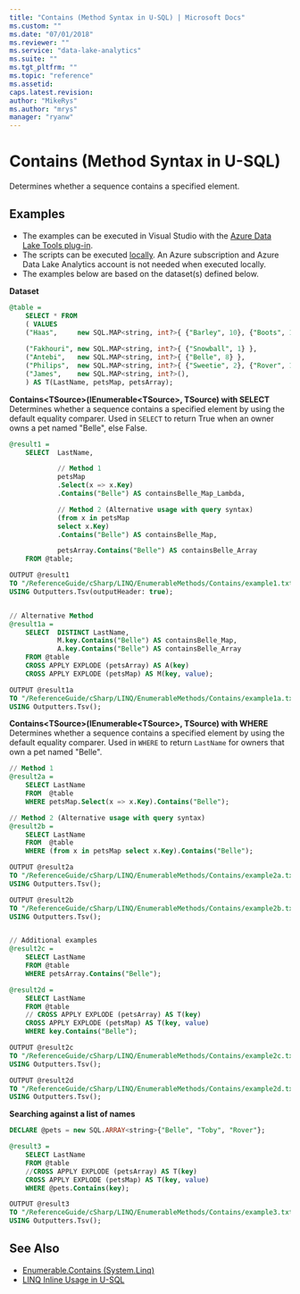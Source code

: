 ```yaml
---
title: "Contains (Method Syntax in U-SQL) | Microsoft Docs"
ms.custom: ""
ms.date: "07/01/2018"
ms.reviewer: ""
ms.service: "data-lake-analytics"
ms.suite: ""
ms.tgt_pltfrm: ""
ms.topic: "reference"
ms.assetid: 
caps.latest.revision: 
author: "MikeRys"
ms.author: "mrys"
manager: "ryanw"
---
```


# Contains (Method Syntax in U-SQL)
Determines whether a sequence contains a specified element.

## Examples
- The examples can be executed in Visual Studio with the [Azure Data Lake Tools plug-in](https://www.microsoft.com/download/details.aspx?id=49504).  
- The scripts can be executed [locally](https://docs.microsoft.com/azure/data-lake-analytics/data-lake-analytics-data-lake-tools-get-started#run-u-sql-locally).  An Azure subscription and Azure Data Lake Analytics account is not needed when executed locally.
- The examples below are based on the dataset(s) defined below.

**Dataset**  
```sql
@table = 
    SELECT * FROM 
    ( VALUES
    ("Haas",     new SQL.MAP<string, int?>{ {"Barley", 10}, {"Boots", 14}, {"Whiskers", 6} },
                                                                             new SQL.ARRAY<string>{"Barley", "Boots", "Whiskers"}),
    ("Fakhouri", new SQL.MAP<string, int?>{ {"Snowball", 1} },               new SQL.ARRAY<string>{"Snowball"}),
    ("Antebi",   new SQL.MAP<string, int?>{ {"Belle", 8} },                  new SQL.ARRAY<string>{"Belle"}),
    ("Philips",  new SQL.MAP<string, int?>{ {"Sweetie", 2}, {"Rover", 13} }, new SQL.ARRAY<string>{"Sweetie", "Rover"}),
    ("James",    new SQL.MAP<string, int?>(),                                new SQL.ARRAY<string>())
    ) AS T(LastName, petsMap, petsArray);
```

**Contains\<TSource>(IEnumerable\<TSource>, TSource) with SELECT**  
Determines whether a sequence contains a specified element by using the default equality comparer.
Used in `SELECT` to return True when an owner owns a pet named "Belle", else False.
```sql
@result1 =
    SELECT  LastName,

            // Method 1
            petsMap
            .Select(x => x.Key)
            .Contains("Belle") AS containsBelle_Map_Lambda,

            // Method 2 (Alternative usage with query syntax)
            (from x in petsMap
            select x.Key)
            .Contains("Belle") AS containsBelle_Map,

            petsArray.Contains("Belle") AS containsBelle_Array
    FROM @table;    

OUTPUT @result1
TO "/ReferenceGuide/cSharp/LINQ/EnumerableMethods/Contains/example1.txt"
USING Outputters.Tsv(outputHeader: true);


// Alternative Method
@result1a =
    SELECT  DISTINCT LastName,
            M.key.Contains("Belle") AS containsBelle_Map,
            A.key.Contains("Belle") AS containsBelle_Array
    FROM @table
    CROSS APPLY EXPLODE (petsArray) AS A(key)
    CROSS APPLY EXPLODE (petsMap) AS M(key, value);

OUTPUT @result1a
TO "/ReferenceGuide/cSharp/LINQ/EnumerableMethods/Contains/example1a.txt"
USING Outputters.Tsv();
```

**Contains\<TSource>(IEnumerable\<TSource>, TSource) with WHERE**  
Determines whether a sequence contains a specified element by using the default equality comparer.
Used in `WHERE` to return `LastName` for owners that own a pet named "Belle".
```sql
// Method 1
@result2a =
    SELECT LastName
    FROM  @table
    WHERE petsMap.Select(x => x.Key).Contains("Belle");

// Method 2 (Alternative usage with query syntax)
@result2b =
    SELECT LastName
    FROM  @table
    WHERE (from x in petsMap select x.Key).Contains("Belle");

OUTPUT @result2a
TO "/ReferenceGuide/cSharp/LINQ/EnumerableMethods/Contains/example2a.txt"
USING Outputters.Tsv();

OUTPUT @result2b
TO "/ReferenceGuide/cSharp/LINQ/EnumerableMethods/Contains/example2b.txt"
USING Outputters.Tsv();


// Additional examples
@result2c =
    SELECT LastName
    FROM @table
    WHERE petsArray.Contains("Belle");

@result2d =
    SELECT LastName
    FROM @table
    // CROSS APPLY EXPLODE (petsArray) AS T(key)
    CROSS APPLY EXPLODE (petsMap) AS T(key, value)
    WHERE key.Contains("Belle");

OUTPUT @result2c
TO "/ReferenceGuide/cSharp/LINQ/EnumerableMethods/Contains/example2c.txt"
USING Outputters.Tsv();

OUTPUT @result2d
TO "/ReferenceGuide/cSharp/LINQ/EnumerableMethods/Contains/example2d.txt"
USING Outputters.Tsv();
```

**Searching against a list of names**   
```sql
DECLARE @pets = new SQL.ARRAY<string>{"Belle", "Toby", "Rover"};

@result3 =
    SELECT LastName
    FROM @table
    //CROSS APPLY EXPLODE (petsArray) AS T(key)
    CROSS APPLY EXPLODE (petsMap) AS T(key, value)
    WHERE @pets.Contains(key);

OUTPUT @result3
TO "/ReferenceGuide/cSharp/LINQ/EnumerableMethods/Contains/example3.txt"
USING Outputters.Tsv();
```

## See Also
* [Enumerable.Contains (System.Linq)](https://docs.microsoft.com/dotnet/api/system.linq.enumerable.contains)
* [LINQ Inline Usage in U-SQL](linq-inline-usage-in-u-sql.md) 
